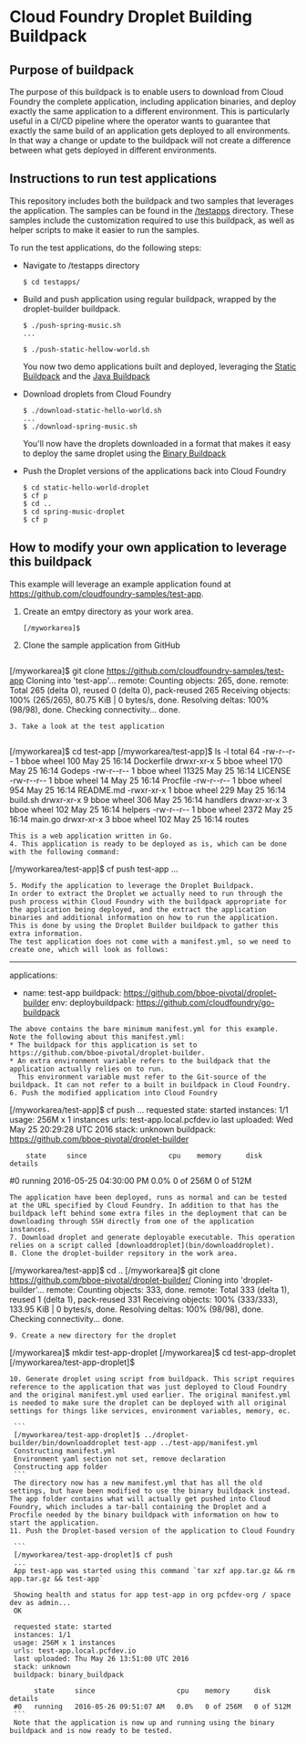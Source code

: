 # Cloud Foundry Droplet Building Buildpack
## Purpose of buildpack
The purpose of this buildpack is to enable users to download from Cloud Foundry the complete application, including application binaries, and deploy exactly the same application to a different environment. This is particularly useful in a CI/CD pipeline where the operator wants to guarantee that exactly the same build of an application gets deployed to all environments. In that way a change or update to the buildpack will not create a difference between what gets deployed in different environments.

## Instructions to run test applications
This repository includes both the buildpack and two samples that leverages the application. The samples can be found in the [/testapps](/testapps) directory. These samples include the customization required to use this buildpack, as well as helper scripts to make it easier to run the samples.

To run the test applications, do the following steps:
* Navigate to /testapps directory

  ```
  $ cd testapps/
  ```
* Build and push application using regular buildpack, wrapped by the droplet-builder buildpack.
  
  ```
  $ ./push-spring-music.sh
  ...
  
  $ ./push-static-hellow-world.sh
  ```
  You now two demo applications built and deployed, leveraging the [Static Buildpack](https://github.com/cloudfoundry/staticfile-buildpack) and the [Java Buildpack](https://github.com/cloudfoundry/java-buildpack)
* Download droplets from Cloud Foundry

  ```
  $ ./download-static-hello-world.sh
  ...
  $ ./download-spring-music.sh
  ```
  You'll now have the droplets downloaded in a format that makes it easy to deploy the same droplet using the [Binary Buildpack](https://github.com/cloudfoundry/binary-buildpack)
* Push the Droplet versions of the applications back into Cloud Foundry

  ```
  $ cd static-hello-world-droplet
  $ cf p
  $ cd ..
  $ cd spring-music-droplet
  $ cf p
  ```
  
## How to modify your own application to leverage this buildpack
This example will leverage an example application found at https://github.com/cloudfoundry-samples/test-app.

1. Create an emtpy directory as your work area.

   ```
   [/myworkarea]$
   ```
2. Clone the sample application from GitHub

   ```
  [/myworkarea]$ git clone https://github.com/cloudfoundry-samples/test-app
  Cloning into 'test-app'...
  remote: Counting objects: 265, done.
  remote: Total 265 (delta 0), reused 0 (delta 0), pack-reused 265
  Receiving objects: 100% (265/265), 80.75 KiB | 0 bytes/s, done.
  Resolving deltas: 100% (98/98), done.
  Checking connectivity... done.
  ```
3. Take a look at the test application
   
   ```
   [/myworkarea]$ cd test-app
   [/myworkarea/test-app]$ ls -l
   total 64
   -rw-r--r--  1 bboe  wheel    100 May 25 16:14 Dockerfile
   drwxr-xr-x  5 bboe  wheel    170 May 25 16:14 Godeps
   -rw-r--r--  1 bboe  wheel  11325 May 25 16:14 LICENSE
   -rw-r--r--  1 bboe  wheel     14 May 25 16:14 Procfile
   -rw-r--r--  1 bboe  wheel    954 May 25 16:14 README.md
   -rwxr-xr-x  1 bboe  wheel    229 May 25 16:14 build.sh
   drwxr-xr-x  9 bboe  wheel    306 May 25 16:14 handlers
   drwxr-xr-x  3 bboe  wheel    102 May 25 16:14 helpers
   -rw-r--r--  1 bboe  wheel   2372 May 25 16:14 main.go
   drwxr-xr-x  3 bboe  wheel    102 May 25 16:14 routes
   ```
   This is a web application written in Go.
4. This application is ready to be deployed as is, which can be done with the following command:

   ```
   [/myworkarea/test-app]$ cf push test-app
   ...
   ```
5. Modify the application to leverage the Droplet Buildpack.
   In order to extract the Droplet we actually need to run through the push process within Cloud Foundry with the buildpack appropriate for the application being deployed, and the extract the application binaries and additional information on how to run the application.
   This is done by using the Droplet Builder buildpack to gather this extra information.
   The test application does not come with a manifest.yml, so we need to create one, which will look as follows:
   
   ```
   ---
   applications:
   - name: test-app
      buildpack: https://github.com/bboe-pivotal/droplet-builder
      env:
        deploybuildpack: https://github.com/cloudfoundry/go-buildpack
   ```
   The above contains the bare minimum manifest.yml for this example.
   Note the following about this manifest.yml:
   * The buildpack for this application is set to https://github.com/bboe-pivotal/droplet-builder.
   * An extra environment variable refers to the buildpack that the application actually relies on to run.
     This environment variable must refer to the Git-source of the buildpack. It can not refer to a built in buildpack in Cloud Foundry.
6. Push the modified application into Cloud Foundry

   ```
   [/myworkarea/test-app]$ cf push
   ...
   requested state: started
   instances: 1/1
   usage: 256M x 1 instances
   urls: test-app.local.pcfdev.io
   last uploaded: Wed May 25 20:29:28 UTC 2016
   stack: unknown
   buildpack: https://github.com/bboe-pivotal/droplet-builder

        state     since                    cpu    memory      disk        details
   #0   running   2016-05-25 04:30:00 PM   0.0%   0 of 256M   0 of 512M
   ```
   The application have been deployed, runs as normal and can be tested at the URL specified by Cloud Foundry. In addition to that has the buildpack left behind some extra files in the deployment that can be downloading through SSH directly from one of the application instances.
7. Download droplet and generate deployable executable. This operation relies on a script called [downloaddroplet](bin/downloaddroplet). 
8. Clone the droplet-builder repsitory in the work area.

   ```
   [/myworkarea/test-app]$ cd ..
   [/myworkarea]$ git clone https://github.com/bboe-pivotal/droplet-builder/
   Cloning into 'droplet-builder'...
   remote: Counting objects: 333, done.
   remote: Total 333 (delta 1), reused 1 (delta 1), pack-reused 331
   Receiving objects: 100% (333/333), 133.95 KiB | 0 bytes/s, done.
   Resolving deltas: 100% (98/98), done.
   Checking connectivity... done.
   ```
9. Create a new directory for the droplet

   ```
   [/myworkarea]$ mkdir test-app-droplet
   [/myworkarea]$ cd test-app-droplet
   [/myworkarea/test-app-droplet]$
   ```
10. Generate droplet using script from buildpack. This script requires reference to the application that was just deployed to Cloud Foundry and the original manifest.yml used earlier. The original manifest.yml is needed to make sure the droplet can be deployed with all original settings for things like services, environment variables, memory, ec.
    
    ```
    [/myworkarea/test-app-droplet]$ ../droplet-builder/bin/downloaddroplet test-app ../test-app/manifest.yml
    Constructing manifest.yml
    Environment yaml section not set, remove declaration
    Constructing app folder
    ```
    The directory now has a new manifest.yml that has all the old settings, but have been modified to use the binary buildpack instead. The app folder contains what will actually get pushed into Cloud Foundry, which includes a tar-ball containing the Droplet and a Procfile needed by the binary buildpack with information on how to start the application.
11. Push the Droplet-based version of the application to Cloud Foundry

    ```
    [/myworkarea/test-app-droplet]$ cf push
    ...
    App test-app was started using this command `tar xzf app.tar.gz && rm app.tar.gz && test-app`

    Showing health and status for app test-app in org pcfdev-org / space dev as admin...
    OK

    requested state: started
    instances: 1/1
    usage: 256M x 1 instances
    urls: test-app.local.pcfdev.io
    last uploaded: Thu May 26 13:51:00 UTC 2016
    stack: unknown
    buildpack: binary_buildpack

         state     since                    cpu    memory      disk        details
    #0   running   2016-05-26 09:51:07 AM   0.0%   0 of 256M   0 of 512M
    ```
    Note that the application is now up and running using the binary buildpack and is now ready to be tested.

